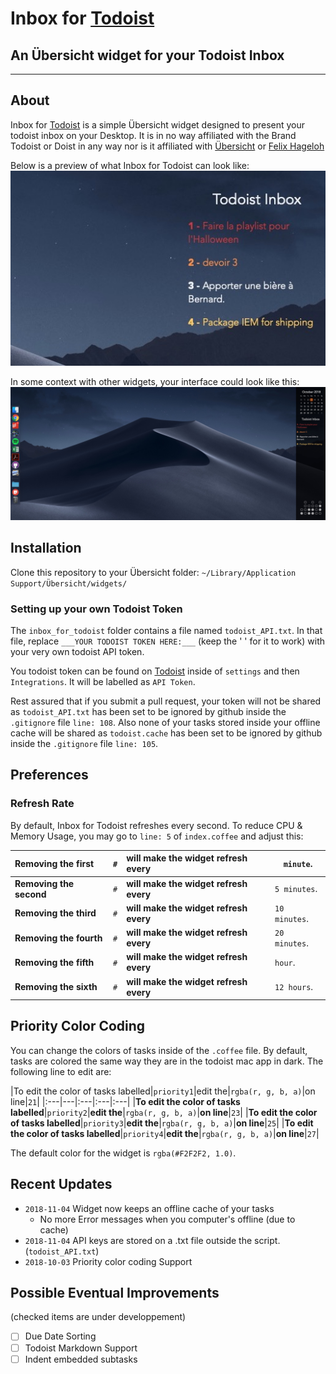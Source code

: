 # Inbox for [Todoist](https://en.todoist.com/tour) #
## An Übersicht widget for your Todoist Inbox ##
---
## About ##
Inbox for [Todoist](https://en.todoist.com/tour) is a simple Übersicht widget designed to present your todoist inbox on your Desktop. It is in no way affiliated with the Brand Todoist or Doist in any way nor is it affiliated with [Übersicht](http://tracesof.net/uebersicht/) or [Felix Hageloh](https://github.com/felixhageloh)


Below is a preview of what Inbox for Todoist can look like:
![Screenshot](screenshot.png)


In some context with other widgets, your interface could look like this:
![Screenshot 2](screenshot2.png)
## Installation ##
Clone this repository to your Übersicht folder:
`~/Library/Application Support/Übersicht/widgets/`

### Setting up your own Todoist Token ###
The `inbox_for_todoist` folder contains a file named `todoist_API.txt`. In that file, replace
`___YOUR TODOIST TOKEN HERE:___` (keep the ' ' for it to work) with your very own todoist API token.


You todoist token can be found on [Todoist](https://todoist.com) inside of `settings` and then `Integrations`. It will be labelled as `API Token`.

Rest assured that if you submit a pull request, your token will not be shared as `todoist_API.txt` has been set to be ignored by github inside the `.gitignore` file `line: 108`. Also none of your tasks stored inside your offline cache will be shared as `todoist.cache` has been set to be ignored by github inside the `.gitignore` file `line: 105`.

## Preferences ##
### Refresh Rate ###
By default, Inbox for Todoist refreshes every second. To reduce CPU & Memory Usage, you may go to `line: 5` of `index.coffee` and adjust this:

| Removing the first  | `#` | will make the widget refresh every | `minute`.     |
|:--------------------|:----| :--------------------------------- | ------------- |
| __Removing the second__ | `#` | __will make the widget refresh every__ | `5 minutes`.  |
| __Removing the third__  | `#` | __will make the widget refresh every__ | `10 minutes`. |
| __Removing the fourth__ | `#` | __will make the widget refresh every__ | `20 minutes`. |
| __Removing the fifth__  | `#` | __will make the widget refresh every__ | `hour`.       |
| __Removing the sixth__  | `#` | __will make the widget refresh every__ | `12 hours`.   |

## Priority Color Coding ##
You can change the colors of tasks inside of the `.coffee` file.
By default, tasks are colored the same way they are in the todoist mac app in dark.
The following line to edit are:

|To edit the color of tasks labelled|`priority1`|edit the|`rgba(r, g, b, a)`|on line|`21`|
|:---|---|:---|:---|:---|
|__To edit the color of tasks labelled__|`priority2`|__edit the__|`rgba(r, g, b, a)`|__on line__|`23`|
|__To edit the color of tasks labelled__|`priority3`|__edit the__|`rgba(r, g, b, a)`|__on line__|`25`|
|__To edit the color of tasks labelled__|`priority4`|__edit the__|`rgba(r, g, b, a)`|__on line__|`27`|

The default color for the widget is `rgba(#F2F2F2, 1.0)`.

## Recent Updates ##
-   `2018-11-04` Widget now keeps an offline cache of your tasks
    -   No more Error messages when you computer's offline (due to cache)
-   `2018-11-04` API keys are stored on a .txt file outside the script. (`todoist_API.txt`)
-   `2018-10-03` Priority color coding Support

## Possible Eventual Improvements ##
(checked items are under developpement)
-   [ ] Due Date Sorting
-   [ ] Todoist Markdown Support
-   [ ] Indent embedded subtasks
